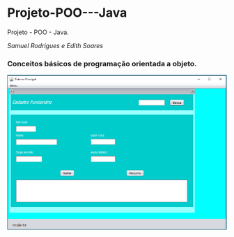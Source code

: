 # Projeto-POO---Java
Projeto - POO - Java.

*Samuel Rodrigues e Edith Soares*

### Conceitos básicos de programação orientada a objeto.
![Tela Principal](https://github.com/Samuel7971/Projeto-POO---Java/blob/master/Trabalho_Funcionario/src/main/java/trabalho1_poo/trabalho_funcionario/TelaTrabalhoPOO.PNG)
